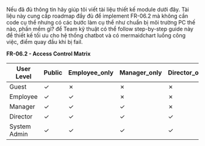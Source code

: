 Nếu đã đủ thông tin hãy giúp tôi viết tài liệu thiết kế module dưới đây.
Tài liệu này cung cấp roadmap đầy đủ để implement FR-06.2 mà không cần code cụ thể nhưng 
có các bước làm cụ thể như chuẩn bị môi trường PC thế nào, phần mềm gì?
 để Team kỹ thuật có thể follow step-by-step guide này để thiết kế tối ưu cho hệ thống chatbot
 và có mermaidchart luồng công việc, điểm quay đầu khi bị fail.

**FR-06.2 - Access Control Matrix**

| User Level | Public | Employee_only | Manager_only | Director_only | System_admin |
|------------|--------|---------------|--------------|---------------|--------------|
| Guest | ✓ | ✗ | ✗ | ✗ | ✗ |
| Employee | ✓ | ✓ | ✗ | ✗ | ✗ |
| Manager | ✓ | ✓ | ✓ | ✗ | ✗ |
| Director | ✓ | ✓ | ✓ | ✓ | ✗ |
| System Admin | ✓ | ✓ | ✓ | ✓ | ✓ |



